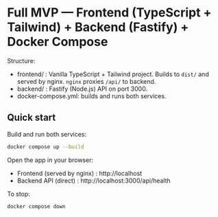 # Full MVP — Frontend (TypeScript + Tailwind) + Backend (Fastify) + Docker Compose

Structure:
- frontend/ : Vanilla TypeScript + Tailwind project. Builds to `dist/` and served by nginx. `nginx` proxies `/api/` to backend.
- backend/ : Fastify (Node.js) API on port 3000.
- docker-compose.yml: builds and runs both services.

## Quick start

Build and run both services:
```bash
docker compose up --build
```

Open the app in your browser:
- Frontend (served by nginx) : http://localhost
- Backend API (direct) : http://localhost:3000/api/health

To stop:
```bash
docker compose down
```
